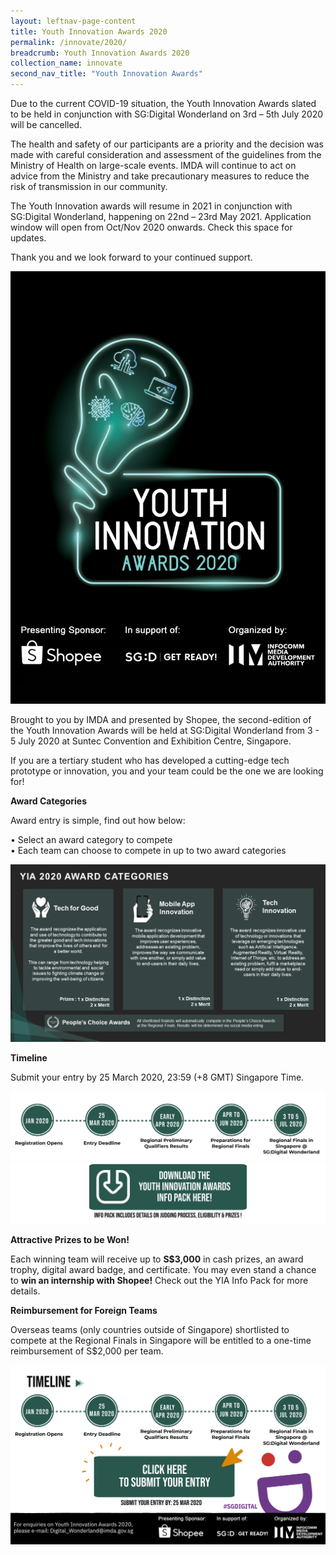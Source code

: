 ```yaml
---
layout: leftnav-page-content
title: Youth Innovation Awards 2020
permalink: /innovate/2020/
breadcrumb: Youth Innovation Awards 2020
collection_name: innovate
second_nav_title: "Youth Innovation Awards"
---
```


Due to the current COVID-19 situation, the Youth Innovation Awards slated to be held in conjunction with SG:Digital Wonderland on 3rd – 5th July 2020 will be cancelled.
 
The health and safety of our participants are a priority and the decision was made with careful consideration and assessment of the guidelines from the Ministry of Health on large-scale events. IMDA will continue to act on advice from the Ministry and take precautionary measures to reduce the risk of transmission in our community.
 
The Youth Innovation awards will resume in 2021 in conjunction with SG:Digital Wonderland, happening on 22nd – 23rd May 2021. Application window will open from Oct/Nov 2020 onwards. Check this space for updates.
 
Thank you and we look forward to your continued support.

![1](/images/innovate/yia/YIA2020Logo.png)

Brought to you by IMDA and presented by Shopee, the second-edition of the Youth Innovation Awards will be held at SG:Digital Wonderland from 3 - 5 July 2020 at Suntec Convention and Exhibition Centre, Singapore.

If you are a tertiary student who has developed a cutting-edge tech prototype or innovation, you and your team could be the one we are looking for! 

**Award Categories**

Award entry is simple, find out how below:

•	Select an award category to compete<br>
•	Each team can choose to compete in up to two award categories 

![1](/images/innovate/yia/AwardCategories.png)<br>

**Timeline**

Submit your entry by 25 March 2020, 23:59 (+8 GMT) Singapore Time.

![1](/images/innovate/yia/YIA2020Timeline.png)
<a href="/images/innovate/yia/awardinfopack.pdf" download="AwardInfoPack">![1](/images/innovate/yia/DownloadInfoPack.png)</a>

**Attractive Prizes to be Won!**

Each winning team will receive up to **S$3,000** in cash prizes, an award trophy, digital award badge, and certificate. You may even stand a chance to **win an internship with Shopee!** Check out the YIA Info Pack for more details.

**Reimbursement for Foreign Teams**

Overseas teams (only countries outside of Singapore) shortlisted to compete at the Regional Finals in Singapore will be entitled to a one-time reimbursement of S$2,000 per team. 

<a href="https://go.gov.sg/YIA2020-Submit" rel="Submit" target="_blank">![1](/images/innovate/yia/SubmitEntry.png)</a>
